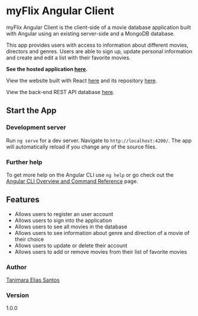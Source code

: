 # myFlix Angular Client

myFlix Angular Client is the client-side of a movie database application built with Angular using an existing server-side and a MongoDB database.

This app provides users with access to information about different movies, directors and genres. Users are able to sign up, update personal information and create and edit a list with their favorite movies.

**See the hosted application [here](https://anthropovixen.github.io/Angular-Client-myFlix-App).**

View the website built with React [here](https://moviesmyflix.netlify.app/) and its repository [here](https://github.com/anthropovixen/myFlix-client).

View the back-end REST API database [here](https://github.com/anthropovixen/myFlix-Project).

## Start the App

### Development server

Run `ng serve` for a dev server. Navigate to `http://localhost:4200/`. The app will automatically reload if you change any of the source files.

### Further help

To get more help on the Angular CLI use `ng help` or go check out the [Angular CLI Overview and Command Reference](https://angular.io/cli) page.

## Features

- Allows users to register an user account
- Allows users to sign into the application
- Allows users to see all movies in the database
- Allows users to see information about genre and direction of a movie of their choice
- Allows users to update or delete their account
- Allows users to add or remove movies from their list of favorite movies

### Author

[Tanimara Elias Santos](https://github.com/anthropovixen)

### Version

1.0.0
